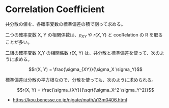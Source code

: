 # Correlation Coefficient

共分散の値を、各確率変数の標準偏差の積で割って求める。

二つの確率変数 X, Y の相関係数は、$\rho_{XY}$ や $r(X, Y)$ と cooRelation の R を取ることが多い。

二組の確率変数 X,Y の相関係数 r(X, Y) は、共分散と標準偏差を使って、次のように求める。

$$r(X, Y) = \frac{\sigma_{XY}}{\sigma_X \sigma_Y}$$

標準偏差は分散の平方根なので、分散を使っても、次のように求められる。

$$r(X, Y) = \frac{\sigma_{XY}}{\sqrt{\sigma_X^2 \sigma_Y^2}}$$

- https://kou.benesse.co.jp/nigate/math/a13m0406.html
